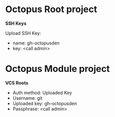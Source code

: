 # Octopus Root project

**SSH Keys**

Upload SSH Key:
- name: gh-octopusden
- key: \<call admin\>

# Octopus Module project

**VCS Roots**

- Auth method: Uploaded Key
- Username: git
- Uploaded key: gh-octopusden
- Passphrase: \<call admin\>
